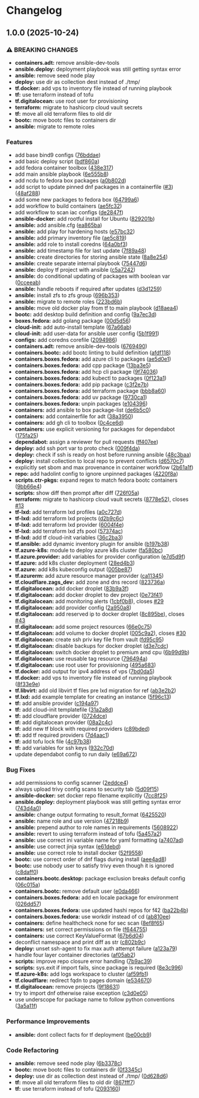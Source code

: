 # Changelog

## 1.0.0 (2025-10-24)


### ⚠ BREAKING CHANGES

* **containers.adt:** remove ansible-dev-tools
* **ansible.deploy:** deployment playbook was still getting syntax error
* **ansible:** remove seed node play
* **deploy:** use dir as collection dest instead of ./tmp/
* **tf.docker:** add vps to inventory file instead of running playbook
* **tf:** use terraform instead of tofu
* **tf.digitalocean:** use root user for provisioning
* **terraform:** migrate to hashicorp cloud vault secrets
* **tf:** move all old terraform files to old dir
* **bootc:** move bootc files to containers dir
* **ansible:** migrate to remote roles

### Features

* add base bind9 configs ([76bddae](https://github.com/syaghoubi00/lab/commit/76bddae785981c5a3a83b930abb05af58d27f4b8))
* add basic deploy script ([bdf860a](https://github.com/syaghoubi00/lab/commit/bdf860a200996c50b0db4ca4705d41dba3f97e7d))
* add fedora container toolbox ([438e317](https://github.com/syaghoubi00/lab/commit/438e317a8185fb108db4044a44f8c24484555c65))
* add main ansible playbook ([6e555b8](https://github.com/syaghoubi00/lab/commit/6e555b890e252be006bdea95fd5ed0cffa34f69d))
* add ncdu to fedora box packages ([a0b802d](https://github.com/syaghoubi00/lab/commit/a0b802d0ae332ebc2a850e411ccdf626494b5475))
* add script to update pinned dnf packages in a containerfile ([#3](https://github.com/syaghoubi00/lab/issues/3)) ([48af288](https://github.com/syaghoubi00/lab/commit/48af288789a90853579690884fb9b62a68ae5ccb))
* add some new packages to fedora box ([64799a6](https://github.com/syaghoubi00/lab/commit/64799a628fdad1371f6379cffd84f0b5437047b7))
* add workflow to build containers ([ae5fc32](https://github.com/syaghoubi00/lab/commit/ae5fc3238e14d66fe0a30c5091dfc8db90188bcb))
* add workflow to scan iac configs ([de2847f](https://github.com/syaghoubi00/lab/commit/de2847fd579bf22f6a866cdca52ed3514505de44))
* **ansible-docker:** add rootful install for Ubuntu ([829201b](https://github.com/syaghoubi00/lab/commit/829201b505df1a2fd038d0c2f9dfa59c4015263e))
* **ansible:** add ansible.cfg ([ea865ba](https://github.com/syaghoubi00/lab/commit/ea865ba32078ca6eb12730a1544fc48a03e6e208))
* **ansible:** add play for hardening hosts ([e57bc32](https://github.com/syaghoubi00/lab/commit/e57bc328ec603ba17b0fdaa01aba0736b94f197d))
* **ansible:** add primary inventory file ([ae5c819](https://github.com/syaghoubi00/lab/commit/ae5c819a2fa09780e93634a3392fa2ec29e20a0e))
* **ansible:** add role to install coredns ([64a0bf3](https://github.com/syaghoubi00/lab/commit/64a0bf3f392861902cbe9123b9d74403895ed3b6))
* **ansible:** add timestamp file for last update ([7f89a48](https://github.com/syaghoubi00/lab/commit/7f89a48486574bd95d76a7b74928b756067f8426))
* **ansible:** create directories for storing ansible state ([8a8e254](https://github.com/syaghoubi00/lab/commit/8a8e254063594c11f234c346fee8fc84618bae63))
* **ansible:** create separate internal playbook ([75447d6](https://github.com/syaghoubi00/lab/commit/75447d6dd2d7dcf0e5289ecc0a2d2c6ad4da625d))
* **ansible:** deploy tf project with ansible ([c5a7242](https://github.com/syaghoubi00/lab/commit/c5a7242f3bdfa8525779c45e82c3d7e597f63dd8))
* **ansible:** do conditional updating of packages with boolean var ([0cceeab](https://github.com/syaghoubi00/lab/commit/0cceeabf46969a0e55a3977cc68e47986e45a753))
* **ansible:** handle reboots if required after updates ([d3d1259](https://github.com/syaghoubi00/lab/commit/d3d12590f1362ec6940961ce7870f48555a3ec0e))
* **ansible:** install zfs to zfs group ([696b353](https://github.com/syaghoubi00/lab/commit/696b353e5d2ed91959dcae297b4043ae286f9846))
* **ansible:** migrate to remote roles ([223bd6b](https://github.com/syaghoubi00/lab/commit/223bd6bf0bfec3ef670785f54a2457ffe30a737d))
* **ansible:** move old docker play from tf to main playbook ([d18aea4](https://github.com/syaghoubi00/lab/commit/d18aea40d6e25080f4d8ea6d2a24103e47d5f49b))
* **bootc:** add desktop build definition and config ([9a7ec3d](https://github.com/syaghoubi00/lab/commit/9a7ec3d516af320d335a2b1ac1d3175ab3493d30))
* **boxes.fedora:** add golang package ([00d5d56](https://github.com/syaghoubi00/lab/commit/00d5d5607ea38191f927894e2d32b39415597ea8))
* **cloud-init:** add auto-install template ([67a66ab](https://github.com/syaghoubi00/lab/commit/67a66ab1beee28bcf075f968448944c8d68108b9))
* **cloud-init:** add user-data for ansible user config ([5b1f991](https://github.com/syaghoubi00/lab/commit/5b1f991bcbc00a8fca79095ef0cf9c297003e497))
* **configs:** add coredns corefile ([2094986](https://github.com/syaghoubi00/lab/commit/2094986bf66c501a479045ad042fac2a3fe9dfa5))
* **containers.adt:** remove ansible-dev-tools ([6769490](https://github.com/syaghoubi00/lab/commit/676949053612bce9df8d7bcb8a3e6968c55fc189))
* **containers.bootc:** add bootc linting to build definition ([afdf118](https://github.com/syaghoubi00/lab/commit/afdf1184336063bb29005f3a1f26f63daabec391))
* **containers.boxes.fedora:** add azure cli to packages ([ae5d0e1](https://github.com/syaghoubi00/lab/commit/ae5d0e17e8e8817da05b264617090e1b05bad24e))
* **containers.boxes.fedora:** add cpp package ([13ba3e5](https://github.com/syaghoubi00/lab/commit/13ba3e508a5270d45ce5efb0dbc987cbaa19ba28))
* **containers.boxes.fedora:** add hcp cli package ([9f74036](https://github.com/syaghoubi00/lab/commit/9f740366108524a9eee5273f8418d757b6f184ac))
* **containers.boxes.fedora:** add kubectl to packages ([0f123a1](https://github.com/syaghoubi00/lab/commit/0f123a1d47ee2b83b7f9db1bcb15a80cb83efa3b))
* **containers.boxes.fedora:** add pip package ([c3f2e7b](https://github.com/syaghoubi00/lab/commit/c3f2e7bf6fbbb7bb431ec5858e814d038d6f1a82))
* **containers.boxes.fedora:** add terraform package ([bbb8a60](https://github.com/syaghoubi00/lab/commit/bbb8a60732d6f509f504e255e97cfbb65ea7119f))
* **containers.boxes.fedora:** add uv package ([9730ca1](https://github.com/syaghoubi00/lab/commit/9730ca13ba8a180a2fd15b71bb0b4579dc46168b))
* **containers.boxes.fedora:** unpin packages ([e104396](https://github.com/syaghoubi00/lab/commit/e104396248384794ddccc536938d638ad55cf4a0))
* **containers:** add ansible to box package-list ([de6b5c0](https://github.com/syaghoubi00/lab/commit/de6b5c078d7949f4e780cbb29ab3ddaa370589bd))
* **containers:** add containerfile for adt ([38a3950](https://github.com/syaghoubi00/lab/commit/38a3950a051430220560543245857eb7fcea5e1f))
* **containers:** add gh cli to toolbox ([0c4ce6d](https://github.com/syaghoubi00/lab/commit/0c4ce6d36e708d08505e96b8e8a45db973f161b5))
* **containers:** use explicit versioning for packages for dependabot ([175fa25](https://github.com/syaghoubi00/lab/commit/175fa25b0eed5b77296283b8f9a5d6817fe22552))
* **dependabot:** assign a reviewer for pull requests ([ff407ee](https://github.com/syaghoubi00/lab/commit/ff407eeba0c4f82934d067b70c471ac3e2f6e3f9))
* **deploy:** add ssh port var to proto check ([009f4da](https://github.com/syaghoubi00/lab/commit/009f4dadd14b361c1f9032a73fc56033d4152861))
* **deploy:** check if ssh is ready on host before running ansible ([48c3baa](https://github.com/syaghoubi00/lab/commit/48c3baaadb4f29c2ffb470a1c59eaaccb34e59a8))
* **deploy:** install collection to local repo to prevent conflicts ([d6570c7](https://github.com/syaghoubi00/lab/commit/d6570c7a5bb499e08f7d71cad9cbe09205a79b25))
* explicitly set sbom and max provenance in container workflow ([2b61a1f](https://github.com/syaghoubi00/lab/commit/2b61a1fbc50f5f36340e8e862a90ecca4c063cef))
* **repo:** add hadolint config to ignore unpinned packages ([4220f8a](https://github.com/syaghoubi00/lab/commit/4220f8a152a5a60fc9d392215088f72a86580373))
* **scripts.ctr-pkgs:** expand regex to match fedora bootc containers ([9bb66e4](https://github.com/syaghoubi00/lab/commit/9bb66e480eadd27365e7671507ddc71f08761bbd))
* **scripts:** show diff then prompt after diff ([726f05a](https://github.com/syaghoubi00/lab/commit/726f05aab5fd85b3b533b5000213ce71e262be38))
* **terraform:** migrate to hashicorp cloud vault secrets ([8778e52](https://github.com/syaghoubi00/lab/commit/8778e526e2ac65478ea5605be1965939f99f4140)), closes [#13](https://github.com/syaghoubi00/lab/issues/13)
* **tf-lxd:** add terraform lxd profiles ([a0c727d](https://github.com/syaghoubi00/lab/commit/a0c727d7b19c53c8506728f84144ba229c0bf848))
* **tf-lxd:** add terraform lxd projects ([d2b9c6c](https://github.com/syaghoubi00/lab/commit/d2b9c6c2057585842a8bfe285a1359fbfc2b97c2))
* **tf-lxd:** add terraform lxd provider ([6004f4e](https://github.com/syaghoubi00/lab/commit/6004f4e06e37f69b349e9c13463996aa5c9e6680))
* **tf-lxd:** add terraform lxd zfs pool ([57374ac](https://github.com/syaghoubi00/lab/commit/57374accbade75e31d1f9d5c49efdec764ed5321))
* **tf-lxd:** add tf cloud-init variables ([36c2ba3](https://github.com/syaghoubi00/lab/commit/36c2ba3e9a9cfb9e7e234dade8ce5dad0a4d6eb0))
* **tf.ansible:** add dynamic inventory plugin for ansible ([b197b38](https://github.com/syaghoubi00/lab/commit/b197b3854f6beda14688debba34e6b023e208480))
* **tf.azure-k8s:** module to deploy azure k8s cluster ([fa580bc](https://github.com/syaghoubi00/lab/commit/fa580bcdccd492fcb7f4c3386926ed0ceaafd0c6))
* **tf.azure.provider:** add variables for provider configuration ([e7d5d9f](https://github.com/syaghoubi00/lab/commit/e7d5d9f1da932fd1e408dabe08a4eaa1d9b50883))
* **tf.azure:** add k8s cluster deployment ([28ed4b3](https://github.com/syaghoubi00/lab/commit/28ed4b39816c70e1dc162401c6e609c478632551))
* **tf.azure:** add k8s kubeconfig output ([005be87](https://github.com/syaghoubi00/lab/commit/005be87bc8e68a2fb7e151ec959de284b5291756))
* **tf.azurerm:** add azure resource manager provider ([ca11345](https://github.com/syaghoubi00/lab/commit/ca11345c7a24ea68cdb24c5b8f882b7a62913734))
* **tf.cloudflare.zags_dev:** add zone and dns record ([823736a](https://github.com/syaghoubi00/lab/commit/823736aa775e3e3f18572cc980179de3789d6846))
* **tf.digitalocean:** add docker droplet ([83b9a3f](https://github.com/syaghoubi00/lab/commit/83b9a3f3f3298959ac2025ee994453b0fd07c727))
* **tf.digitalocean:** add docker droplet to dev project ([0e73f41](https://github.com/syaghoubi00/lab/commit/0e73f418da4a70a4928c1b117ed6023df5ba2bd2))
* **tf.digitalocean:** add monitoring alerts ([1cbf0b8](https://github.com/syaghoubi00/lab/commit/1cbf0b831ef3f5cf3293639eb01f0d428a71e6bc)), closes [#29](https://github.com/syaghoubi00/lab/issues/29)
* **tf.digitalocean:** add provider config ([2a950a8](https://github.com/syaghoubi00/lab/commit/2a950a8544fd269f2775003df2f28855a07f90dc))
* **tf.digitalocean:** add reserved ip to docker droplet ([8c895be](https://github.com/syaghoubi00/lab/commit/8c895bed3016b7c91c42f4b97d9d020ef8180627)), closes [#43](https://github.com/syaghoubi00/lab/issues/43)
* **tf.digitalocean:** add some project resources ([66e0c75](https://github.com/syaghoubi00/lab/commit/66e0c7514f91fb8c736d94b2062679e5c58c52da))
* **tf.digitalocean:** add volume to docker droplet ([005c9a2](https://github.com/syaghoubi00/lab/commit/005c9a219dc03f3369a2209abb9f30b14a2d57f6)), closes [#30](https://github.com/syaghoubi00/lab/issues/30)
* **tf.digitalocean:** create ssh priv key file from vault ([fd95c95](https://github.com/syaghoubi00/lab/commit/fd95c95464eeaaa940ea7afe85eac72fe50cb6a2))
* **tf.digitalocean:** disable backups for docker droplet ([d3e7cdc](https://github.com/syaghoubi00/lab/commit/d3e7cdc1afb9baa4ea91ed8e30d71ef95e164db4))
* **tf.digitalocean:** switch docker droplet to premium amd cpu ([6b99d9b](https://github.com/syaghoubi00/lab/commit/6b99d9b163097562fdd6d50ff71c585f5b550e1c))
* **tf.digitalocean:** use reusable tag resource ([796494a](https://github.com/syaghoubi00/lab/commit/796494ae0230da4ecf0c3580596bd446cc9c3a6d))
* **tf.digitalocean:** use root user for provisioning ([495a683](https://github.com/syaghoubi00/lab/commit/495a683e03e6e10a9dfb254cfb14262f5273e6af))
* **tf.docker:** add output for ipv4 address of vps ([7bd0da5](https://github.com/syaghoubi00/lab/commit/7bd0da57a89282e586b4e8ed62dc711da2051535))
* **tf.docker:** add vps to inventory file instead of running playbook ([8f33e9e](https://github.com/syaghoubi00/lab/commit/8f33e9ecbdd8e9a6ab1d3f602fc80aed368f863d))
* **tf.libvirt:** add old libvirt tf files pre lxd migration for ref ([ab3e2b2](https://github.com/syaghoubi00/lab/commit/ab3e2b2f1594b57f51a7cf364c8152165912abd5))
* **tf.lxd:** add example template for creating an instance ([5f96c13](https://github.com/syaghoubi00/lab/commit/5f96c13dbaa32b13899220cc7279f80595b74727))
* **tf:** add ansible provider ([c194a97](https://github.com/syaghoubi00/lab/commit/c194a974cf269c0c838069b3940333d70a42b1aa))
* **tf:** add cloud-init templatefile ([31a2a8d](https://github.com/syaghoubi00/lab/commit/31a2a8de4a49ef254e2502d8ebed8c7168194774))
* **tf:** add cloudflare provider ([0724dce](https://github.com/syaghoubi00/lab/commit/0724dce4484b823fc421189ba24d05f44569cda0))
* **tf:** add digitalocean provider ([08a2c4c](https://github.com/syaghoubi00/lab/commit/08a2c4c42baffba45fbb96bde3b7b160deeee753))
* **tf:** add new tf block with required providers ([c89bded](https://github.com/syaghoubi00/lab/commit/c89bdedd85dc02df8fdecf78fa75952b0edc4974))
* **tf:** add tf required providers ([7d4aac1](https://github.com/syaghoubi00/lab/commit/7d4aac18ba64b144de8ccb5ba8a89d493cc97a88))
* **tf:** add tofu lock file ([4c97b38](https://github.com/syaghoubi00/lab/commit/4c97b38d94effefea6e2d1f0ba6947847c4c8d34))
* **tf:** add variables for ssh keys ([932c70d](https://github.com/syaghoubi00/lab/commit/932c70df2a18ef114c37e8fef74d885a3c64456c))
* update dependabot config to run daily ([e69a672](https://github.com/syaghoubi00/lab/commit/e69a672ed4d22c496496914f7a4b0078618b3200))


### Bug Fixes

* add permissions to config scanner ([2eddce4](https://github.com/syaghoubi00/lab/commit/2eddce4bc8d5cf5cc94da76d895b93cf0bde53d3))
* always upload trivy config scans to security tab ([5d09f15](https://github.com/syaghoubi00/lab/commit/5d09f15c25fe6e9681c271193d5438c0a8c9711b))
* **ansible-docker:** set docker repo filename explicitly ([7cc8f25](https://github.com/syaghoubi00/lab/commit/7cc8f25576dc04acf5b66353835e5bd70e78d7c2))
* **ansible.deploy:** deployment playbook was still getting syntax error ([743d4a0](https://github.com/syaghoubi00/lab/commit/743d4a0ea7a40378bf1cfc9518cd8a018f6394b4))
* **ansible:** change output formating to result_format ([6425520](https://github.com/syaghoubi00/lab/commit/6425520748ee69a692076f20d9b6851ca8d71fe2))
* **ansible:** name role and use version ([47218b9](https://github.com/syaghoubi00/lab/commit/47218b99462b0e4ec747eb6ad177d580afd0ee93))
* **ansible:** prepend author to role names in requirements ([5608922](https://github.com/syaghoubi00/lab/commit/560892227318ae24ed3493136048607311b3854a))
* **ansible:** revert to using terraform instead of tofu ([5a457a2](https://github.com/syaghoubi00/lab/commit/5a457a217f3ac629cbb7bac0c4533703768fcac2))
* **ansible:** use correct ini variable name for yaml formatting ([a7407ad](https://github.com/syaghoubi00/lab/commit/a7407ad0910be32b5c4030ab5e3d91fa39293aea))
* **ansible:** use correct jinja syntax ([e61debd](https://github.com/syaghoubi00/lab/commit/e61debd6c50a1af7f627e6e45edc3b48816e4549))
* **ansible:** use correct role to install docker ([52f9558](https://github.com/syaghoubi00/lab/commit/52f95587b4ab9014d866000360751e924cccd11e))
* **bootc:** use correct order of dnf flags during install ([aee4ad8](https://github.com/syaghoubi00/lab/commit/aee4ad8efac89998a4e177da327023b56cebea69))
* **bootc:** use nobody user to satisfy trivy even though it is ignored ([c8daff0](https://github.com/syaghoubi00/lab/commit/c8daff018d0c34fdc1c5c342df07fdb37ef9193c))
* **containers.bootc.desktop:** package exclusion breaks default config ([06c015a](https://github.com/syaghoubi00/lab/commit/06c015ac79be8cba9b890a63e78bb401e5d1f4a9))
* **containers.bootc:** remove default user ([e0da466](https://github.com/syaghoubi00/lab/commit/e0da466f6ee38887478e57f244316f56c690d9fc))
* **containers.boxes.fedora:** add en locale package for environment ([026dd57](https://github.com/syaghoubi00/lab/commit/026dd575f6b6eb81114c15d34f01bde8bdf98663))
* **containers.boxes.fedora:** use updated hashi repos for f42 ([ba22b4b](https://github.com/syaghoubi00/lab/commit/ba22b4b6ab3e7b74271b6b00ca9f77521bb7cc31))
* **containers.boxes.fedora:** use workdir instead of cd ([ab810ee](https://github.com/syaghoubi00/lab/commit/ab810ee34b2be40aeec94840a429b6a0cb90e42d))
* **containers:** define healthcheck none for sec scan ([8ef8f65](https://github.com/syaghoubi00/lab/commit/8ef8f65610d9f6dd77809339f8801a3f31823cea))
* **containers:** set correct permissions on file ([f644755](https://github.com/syaghoubi00/lab/commit/f6447550404fccb36dc8c995c2020f1241a38f75))
* **containers:** use correct KeyValueFormat ([67b6d04](https://github.com/syaghoubi00/lab/commit/67b6d0454790f09f2ac75ae90b77d7e859a955da))
* deconflict namespace and print diff as str ([c802b9c](https://github.com/syaghoubi00/lab/commit/c802b9c978c6235779a3f6a02d8157e2db3c9f37))
* **deploy:** unset ssh-agent to fix max auth attempt failure ([a123a79](https://github.com/syaghoubi00/lab/commit/a123a79f88b359a3faef111f42a3a10f1b4459e4))
* handle four layer container directories ([af05ab2](https://github.com/syaghoubi00/lab/commit/af05ab2d9b22e94b7e65ef63bf890365e0285930))
* **scripts:** improve repo closure error handling ([7b9ac39](https://github.com/syaghoubi00/lab/commit/7b9ac39a21605ccb493096559ae89e800d80c256))
* **scripts:** sys.exit if import fails, since package is required ([8e3c996](https://github.com/syaghoubi00/lab/commit/8e3c9963e812cf3eb09884ffea29979c5c5cd9aa))
* **tf.azure-k8s:** add logs workspace to cluster ([af59fb1](https://github.com/syaghoubi00/lab/commit/af59fb13545a9d120e340f78bef7fd47ae6e8619))
* **tf.cloudflare:** redirect fqdn to pages domain ([e534670](https://github.com/syaghoubi00/lab/commit/e534670c698d803f971ddacd90609a316a9df21a))
* **tf.digitalocean:** remove projects ([9f18631](https://github.com/syaghoubi00/lab/commit/9f18631e87f31386099c529d59078bc012d44d64))
* try to import dnf otherwise raise exception ([c3d0e05](https://github.com/syaghoubi00/lab/commit/c3d0e0547ea2ca83f555b3cd21de7e9da361a2f8))
* use underscope for package name to follow python conventions ([3a5a11f](https://github.com/syaghoubi00/lab/commit/3a5a11f4279e36a0872693178aff77cb27b8339e))


### Performance Improvements

* **ansible:** dont collect facts for tf deployment ([be00cb9](https://github.com/syaghoubi00/lab/commit/be00cb97d2adb0fa6533dc226d39a9743a83cfc2))


### Code Refactoring

* **ansible:** remove seed node play ([6b3378c](https://github.com/syaghoubi00/lab/commit/6b3378c843754484cd278de2164e64ece209b4f3))
* **bootc:** move bootc files to containers dir ([0f3345c](https://github.com/syaghoubi00/lab/commit/0f3345c8805103eef9bbc20a9c36a0b7ccc7b5b3))
* **deploy:** use dir as collection dest instead of ./tmp/ ([0d628d6](https://github.com/syaghoubi00/lab/commit/0d628d6628e3b5c9ae4191114a6ae1c607a84d86))
* **tf:** move all old terraform files to old dir ([867fff7](https://github.com/syaghoubi00/lab/commit/867fff7677262fc593c9224b17dcb3071a0194b3))
* **tf:** use terraform instead of tofu ([2093160](https://github.com/syaghoubi00/lab/commit/2093160dcf8f1cf4032ee12898b80a61c969cd7a))
